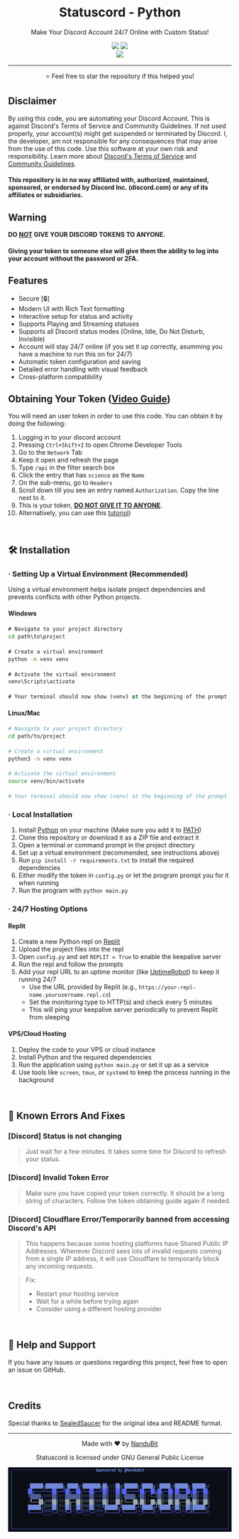 <div id="NanduBit" align="center">
    <h1>Statuscord - Python</h1>
    <p>Make Your Discord Account 24/7 Online with Custom Status!</p>
    <a href="https://github.com/NanduBit/Statuscord/blob/main/LICENSE"><img src="https://img.shields.io/github/license/NanduBit/Status-Discord?style=for-the-badge"></a>
    <a href="https://github.com/NanduBit"><img src="https://img.shields.io/badge/GITHUB-NanduBit-7289DA?style=for-the-badge"></a>
    <br>
    <img src="https://i.imgur.com/N61T21L.png" height="210">
</div>

---

<p align="center">
⭐ Feel free to star the repository if this helped you!
</p>

## Disclaimer
By using this code, you are automating your Discord Account. This is against Discord's Terms of Service and Community Guidelines. If not used properly, your account(s) might get suspended or terminated by Discord. I, the developer, am not responsible for any consequences that may arise from the use of this code. Use this software at your own risk and responsibility. Learn more about <a href="https://discord.com/terms">Discord's Terms of Service</a> and <a href="https://discord.com/guidelines">Community Guidelines</a>.
#### This repository is in no way affiliated with, authorized, maintained, sponsored, or endorsed by Discord Inc. (discord.com) or any of its affiliates or subsidiaries.

## Warning
**DO <ins>NOT</ins> GIVE YOUR DISCORD TOKENS TO ANYONE.**
#### Giving your token to someone else will give them the ability to log into your account without the password or 2FA.

## Features
- Secure [🔒]
- Modern UI with Rich Text formatting
- Interactive setup for status and activity
- Supports Playing and Streaming statuses
- Supports all Discord status modes (Online, Idle, Do Not Disturb, Invisible)
- Account will stay 24/7 online (if you set it up correctly, asumming you have a machine to run this on for 24/7)
- Automatic token configuration and saving
- Detailed error handling with visual feedback
- Cross-platform compatibility

## Obtaining Your Token ([Video Guide](https://www.youtube.com/watch?v=5SRwnLYdpJs))
You will need an user token in order to use this code. You can obtain it by doing the following:
1. Logging in to your discord account
2. Pressing `Ctrl+Shift+I` to open Chrome Developer Tools
3. Go to the `Network` Tab
4. Keep it open and refresh the page
5. Type `/api` in the filter search box
6. Click the entry that has `science` as the `Name`
7. On the sub-menu, go to `Headers`
8. Scroll down till you see an entry named `Authorization`. Copy the line next to it.
9. This is your token, <ins>**DO NOT GIVE IT TO ANYONE**</ins>.
10. Alternatively, you can use this [tutoriol](https://www.youtube.com/watch?v=5SRwnLYdpJs))

<p align="center">
  <img height="10px" width="10000px" src="https://i.imgur.com/w6MUcN8.png"/>
</p>

## 🛠️ Installation

### · Setting Up a Virtual Environment (Recommended)

Using a virtual environment helps isolate project dependencies and prevents conflicts with other Python projects.

#### Windows
```cmd
# Navigate to your project directory
cd path\to\project

# Create a virtual environment
python -m venv venv

# Activate the virtual environment
venv\Scripts\activate

# Your terminal should now show (venv) at the beginning of the prompt
```

#### Linux/Mac
```bash
# Navigate to your project directory
cd path/to/project

# Create a virtual environment
python3 -m venv venv

# Activate the virtual environment
source venv/bin/activate

# Your terminal should now show (venv) at the beginning of the prompt
```

### · Local Installation
1. Install [Python](https://python.org/downloads) on your machine (Make sure you add it to [PATH](https://i.imgur.com/Ukl6HdQ.png))
2. Clone this repository or download it as a ZIP file and extract it
3. Open a terminal or command prompt in the project directory
4. Set up a virtual environment (recommended, see instructions above)
5. Run `pip install -r requirements.txt` to install the required dependencies
6. Either modify the token in `config.py` or let the program prompt you for it when running
7. Run the program with `python main.py`

### · 24/7 Hosting Options

#### Replit
1. Create a new Python repl on [Replit](https://replit.com)
2. Upload the project files into the repl
3. Open `config.py` and set `REPLIT = True` to enable the keepalive server
4. Run the repl and follow the prompts
5. Add your repl URL to an uptime monitor (like [UptimeRobot](https://uptimerobot.com/)) to keep it running 24/7
   - Use the URL provided by Replit (e.g., `https://your-repl-name.yourusername.repl.co`)
   - Set the monitoring type to HTTP(s) and check every 5 minutes
   - This will ping your keepalive server periodically to prevent Replit from sleeping

#### VPS/Cloud Hosting
1. Deploy the code to your VPS or cloud instance
2. Install Python and the required dependencies
3. Run the application using `python main.py` or set it up as a service
4. Use tools like `screen`, `tmux`, or `systemd` to keep the process running in the background

<p align="center">
  <img height="10px" width="10000px" src="https://i.imgur.com/w6MUcN8.png"/>
</p>

## 🔧 Known Errors And Fixes

### [Discord] Status is not changing
> Just wait for a few minutes. It takes some time for Discord to refresh your status.

### [Discord] Invalid Token Error
> Make sure you have copied your token correctly. It should be a long string of characters. Follow the token obtaining guide again if needed.

### [Discord] Cloudflare Error/Temporarily banned from accessing Discord's API
> This happens because some hosting platforms have Shared Public IP Addresses. Whenever Discord sees lots of invalid requests coming from a single IP address, it will use Cloudflare to temporarily block any incoming requests.

> Fix:
> - Restart your hosting service
> - Wait for a while before trying again
> - Consider using a different hosting provider

<p align="center">
  <img height="10px" width="10000px" src="https://i.imgur.com/w6MUcN8.png"/>
</p>

## 🛟 Help and Support
If you have any issues or questions regarding this project, feel free to open an issue on GitHub.

<p align="center">
  <img height="10px" width="10000px" src="https://i.imgur.com/w6MUcN8.png"/>
</p>

## Credits
Special thanks to [SealedSaucer](https://github.com/SealedSaucer/Statuscord) for the original idea and README format.

---

<p align="center">Made with ❤️ by <a href="https://github.com/NanduBit">NanduBit</a></p>
<p align="center">Statuscord is licensed under GNU General Public License</p>

![Statuscord Banner](img/banner.png)
